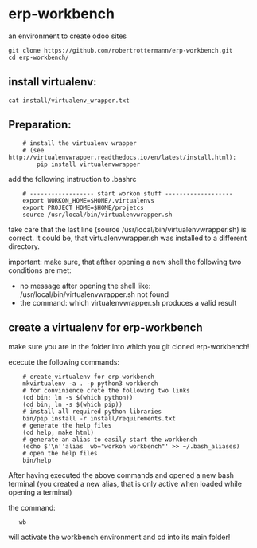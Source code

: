 # erp-workbench
an environment to create odoo sites
```
git clone https://github.com/robertrottermann/erp-workbench.git
cd erp-workbench/
```

install virtualenv:
-------------------

`cat install/virtualenv_wrapper.txt`

Preparation:
------------
```
    # install the virtualenv wrapper 
    # (see http://virtualenvwrapper.readthedocs.io/en/latest/install.html):
        pip install virtualenvwrapper
```

add the following instruction to .bashrc
```
    # ------------------ start workon stuff -------------------
    export WORKON_HOME=$HOME/.virtualenvs
    export PROJECT_HOME=$HOME/projetcs
    source /usr/local/bin/virtualenvwrapper.sh
```
take care that the last line (source /usr/local/bin/virtualenvwrapper.sh) is correct.
It could be, that virtualenvwrapper.sh was installed to a different directory.

important:
make sure, that afther opening a new shell the following two conditions are met:
- no message after opening the shell like:
    /usr/local/bin/virtualenvwrapper.sh not found
- the command:
    which virtualenvwrapper.sh
    produces a valid result


create a virtualenv for erp-workbench
-------------------------------------
make sure you are in the folder into which you git cloned erp-workbench!

ececute the following commands:
```
    # create virtualenv for erp-workbench
    mkvirtualenv -a . -p python3 workbench
    # for convinience crete the following two links
    (cd bin; ln -s $(which python))
    (cd bin; ln -s $(which pip))
    # install all required python libraries
    bin/pip install -r install/requirements.txt
    # generate the help files
    (cd help; make html)
    # generate an alias to easily start the workbench
    (echo $'\n''alias  wb="workon workbench"' >> ~/.bash_aliases)
    # open the help files
    bin/help
```
After having executed the above commands and opened a new bash terminal
(you created a new alias, that is only active when loaded while opening a terminal)

the command:

`   wb`

will activate the workbench environment and cd into its main folder!
